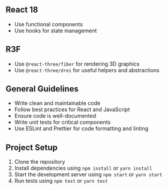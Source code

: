 ## React 18
* Use functional components
* Use hooks for state management

## R3F
* Use `@react-three/fiber` for rendering 3D graphics
* Use `@react-three/drei` for useful helpers and abstractions

## General Guidelines
* Write clean and maintainable code
* Follow best practices for React and JavaScript
* Ensure code is well-documented
* Write unit tests for critical components
* Use ESLint and Prettier for code formatting and linting

## Project Setup
1. Clone the repository
2. Install dependencies using `npm install` or `yarn install`
3. Start the development server using `npm start` or `yarn start`
4. Run tests using `npm test` or `yarn test`